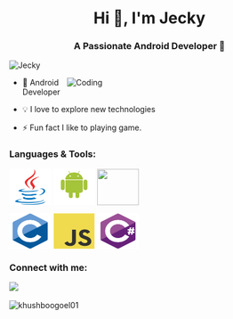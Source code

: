 <!--<img align="center" src="https://mcdn.wallpapersafari.com/medium/53/40/xIv6Km.jpg" height="350" width="1050" />-->

<h1 align="center">Hi 👋, I'm Jecky</h1>
<h3 align="center">A Passionate Android Developer 📱</h3>

<p align="left"> <img src="https://komarev.com/ghpvc/?username=JeckySamani&label=Profile%20views&color=129e00&style=plastic" alt="Jecky" /> </p>
<img align="right" alt="Coding" width="400" src="https://camo.githubusercontent.com/410dd0b1b800cd1e13965237beee2a32474be978/68747470733a2f2f6d656469612e67697068792e636f6d2f6d656469612f4d3967624264396e6244724f5475314d71782f67697068792e676966">

- 📱 Android Developer

- 💡 I love to explore new technologies

- ⚡ Fun fact I like to playing game.

<h3 align="left">Languages & Tools:</h3>
<p align="left">
<a target="blank"><img align="center" src="https://raw.githubusercontent.com/devicons/devicon/master/icons/java/java-original.svg" height="65" width="75" /></a>
<a target="blank"><img align="center" src="https://raw.githubusercontent.com/devicons/devicon/master/icons/android/android-original-wordmark.svg" height="65" width="75" /></a>
<a target="blank"><img align="center" src="https://www.vectorlogo.zone/logos/firebase/firebase-icon.svg" height="65" width="75" /></a>
</p>
<p align="left">
<a target="blank"><img align="center" src="https://raw.githubusercontent.com/devicons/devicon/master/icons/c/c-original.svg" height="65" width="75" /></a>
<a target="blank"><img align="center" src="https://raw.githubusercontent.com/devicons/devicon/master/icons/javascript/javascript-original.svg" height="65" width="75" /></a>
<a target="blank"><img align="center" src="https://raw.githubusercontent.com/devicons/devicon/master/icons/csharp/csharp-original.svg" height="65" width="75" /></a>
</p>

<h3 align="left">Connect with me:</h3>
<p align="left">
<a href="https://www.linkedin.com/in/jeckysamani/" target="blank"><img src="https://img.shields.io/badge/linkedin-%230077B5.svg?&style=for-the-badge&logo=linkedin&logoColor=white"/></a>
</p>


<p><img align="left" src="https://github-readme-stats.vercel.app/api/top-langs?username=jeckysamani&show_icons=true&locale=en&layout=compact" alt="khushboogoel01" /></p>
